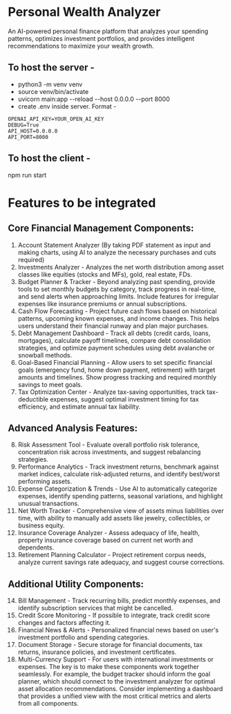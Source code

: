 # Personal Wealth Analyzer

An AI-powered personal finance platform that analyzes your spending patterns, optimizes investment portfolios, and provides intelligent recommendations to maximize your wealth growth.

## To host the server -

- python3 -m venv venv
- source venv/bin/activate
- uvicorn main:app --reload --host 0.0.0.0 --port 8000
- create .env inside server. Format -

```
OPENAI_API_KEY=YOUR_OPEN_AI_KEY
DEBUG=True
API_HOST=0.0.0.0
API_PORT=8000
```

## To host the client -

npm run start

# Features to be integrated

## Core Financial Management Components:

1. Account Statement Analyzer (By taking PDF statement as input and making charts, using AI to analyze the necessary purchases and cuts required)
2. Investments Analyzer - Analyzes the net worth distribution among asset classes like equities (stocks and MFs), gold, real estate, FDs.
3. Budget Planner & Tracker - Beyond analyzing past spending, provide tools to set monthly budgets by category, track progress in real-time, and send alerts when approaching limits. Include features for irregular expenses like insurance premiums or annual subscriptions.
4. Cash Flow Forecasting - Project future cash flows based on historical patterns, upcoming known expenses, and income changes. This helps users understand their financial runway and plan major purchases.
5. Debt Management Dashboard - Track all debts (credit cards, loans, mortgages), calculate payoff timelines, compare debt consolidation strategies, and optimize payment schedules using debt avalanche or snowball methods.
6. Goal-Based Financial Planning - Allow users to set specific financial goals (emergency fund, home down payment, retirement) with target amounts and timelines. Show progress tracking and required monthly savings to meet goals.
7. Tax Optimization Center - Analyze tax-saving opportunities, track tax-deductible expenses, suggest optimal investment timing for tax efficiency, and estimate annual tax liability.

## Advanced Analysis Features:

8. Risk Assessment Tool - Evaluate overall portfolio risk tolerance, concentration risk across investments, and suggest rebalancing strategies.
9. Performance Analytics - Track investment returns, benchmark against market indices, calculate risk-adjusted returns, and identify best/worst performing assets.
10. Expense Categorization & Trends - Use AI to automatically categorize expenses, identify spending patterns, seasonal variations, and highlight unusual transactions.
11. Net Worth Tracker - Comprehensive view of assets minus liabilities over time, with ability to manually add assets like jewelry, collectibles, or business equity.
12. Insurance Coverage Analyzer - Assess adequacy of life, health, property insurance coverage based on current net worth and dependents.
13. Retirement Planning Calculator - Project retirement corpus needs, analyze current savings rate adequacy, and suggest course corrections.

## Additional Utility Components:

14. Bill Management - Track recurring bills, predict monthly expenses, and identify subscription services that might be cancelled.
15. Credit Score Monitoring - If possible to integrate, track credit score changes and factors affecting it.
16. Financial News & Alerts - Personalized financial news based on user's investment portfolio and spending categories.
17. Document Storage - Secure storage for financial documents, tax returns, insurance policies, and investment certificates.
18. Multi-Currency Support - For users with international investments or expenses.
    The key is to make these components work together seamlessly. For example, the budget tracker should inform the goal planner, which should connect to the investment analyzer for optimal asset allocation recommendations. Consider implementing a dashboard that provides a unified view with the most critical metrics and alerts from all components.
